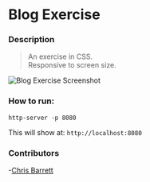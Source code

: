 # Blog Exercise

### Description
> An exercise in CSS.  
> Responsive to screen size.

![Blog Exercise Screenshot](https://raw.githubusercontent.com/csbarrett1/css-exercise-blog/master/screenshots/Screen%20Shot%202016-02-29%20at%209.17.35%20PM.png)

### How to run:
```
http-server -p 8080
```
This will show at:
`http://localhost:8080`

### Contributors
-[Chris Barrett](https://github.com/csbarrett1)